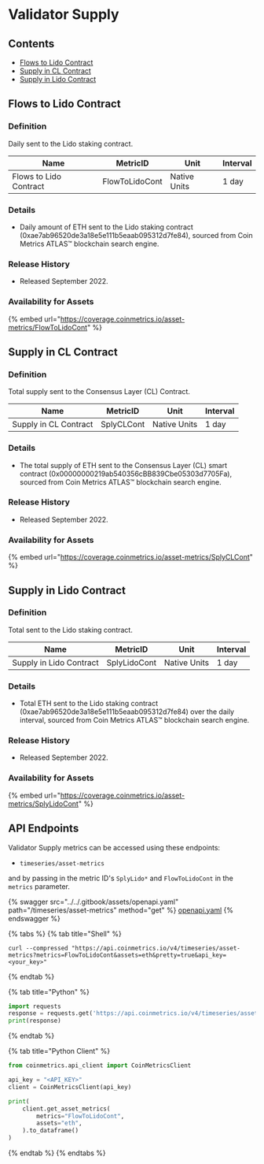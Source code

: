 # Validator Supply

## Contents

* [Flows to Lido Contract](validator-supply.md#flowtolidocont)
* [Supply in CL Contract](validator-supply.md#splyclcont)
* [Supply in Lido Contract](validator-supply.md#splylidocont)

## Flows to Lido Contract <a href="#flowtolidocont" id="flowtolidocont"></a>

### Definition

Daily sent to the Lido staking contract.

| Name                   | MetricID       | Unit         | Interval |
| ---------------------- | -------------- | ------------ | -------- |
| Flows to Lido Contract | FlowToLidoCont | Native Units | 1 day    |

### Details

* Daily amount of ETH sent to the Lido staking contract (0xae7ab96520de3a18e5e111b5eaab095312d7fe84), sourced from Coin Metrics ATLAS™ blockchain search engine.

### Release History

* Released September 2022.

### Availability for Assets

{% embed url="https://coverage.coinmetrics.io/asset-metrics/FlowToLidoCont" %}

## Supply in CL Contract <a href="#splyclcont" id="splyclcont"></a>

### Definition

Total supply sent to the Consensus Layer (CL) Contract.

| Name                  | MetricID   | Unit         | Interval |
| --------------------- | ---------- | ------------ | -------- |
| Supply in CL Contract | SplyCLCont | Native Units | 1 day    |

### Details

* The total supply of ETH sent to the Consensus Layer (CL) smart contract (0x00000000219ab540356cBB839Cbe05303d7705Fa), sourced from Coin Metrics ATLAS™ blockchain search engine.

### Release History

* Released September 2022.

### Availability for Assets

{% embed url="https://coverage.coinmetrics.io/asset-metrics/SplyCLCont" %}

## Supply in Lido Contract <a href="#splylidocont" id="splylidocont"></a>

### Definition

Total sent to the Lido staking contract.

| Name                    | MetricID     | Unit         | Interval |
| ----------------------- | ------------ | ------------ | -------- |
| Supply in Lido Contract | SplyLidoCont | Native Units | 1 day    |

### Details

* Total ETH sent to the Lido staking contract (0xae7ab96520de3a18e5e111b5eaab095312d7fe84) over the daily interval, sourced from Coin Metrics ATLAS™ blockchain search engine.

### Release History

* Released September 2022.

### Availability for Assets

{% embed url="https://coverage.coinmetrics.io/asset-metrics/SplyLidoCont" %}

## API Endpoints

Validator Supply metrics can be accessed using these endpoints:

* `timeseries/asset-metrics`

and by passing in the metric ID's `SplyLido*` and `FlowToLidoCont` in the `metrics` parameter.

{% swagger src="../../.gitbook/assets/openapi.yaml" path="/timeseries/asset-metrics" method="get" %}
[openapi.yaml](../../.gitbook/assets/openapi.yaml)
{% endswagger %}

{% tabs %}
{% tab title="Shell" %}
```shell
curl --compressed "https://api.coinmetrics.io/v4/timeseries/asset-metrics?metrics=FlowToLidoCont&assets=eth&pretty=true&api_key=<your_key>"
```
{% endtab %}

{% tab title="Python" %}
```python
import requests
response = requests.get('https://api.coinmetrics.io/v4/timeseries/asset-metrics?metrics=FlowToLidoCont&assets=eth&pretty=true&api_key=<your_key>').json()
print(response)
```
{% endtab %}

{% tab title="Python Client" %}
```python
from coinmetrics.api_client import CoinMetricsClient

api_key = "<API_KEY>"
client = CoinMetricsClient(api_key)

print(
    client.get_asset_metrics(
        metrics="FlowToLidoCont", 
        assets="eth",
    ).to_dataframe()
)
```
{% endtab %}
{% endtabs %}
